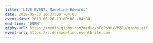 ```yaml
---
title: 'LIVE EVENT: Madeline Edwards'
date: 2019-05-30 16:37:00 -04:00
event-date: 2019-06-26 19:00:00 -04:00
end-time: '09PM'
giphy-url: https://media.giphy.com/media/oFgPs9HxVPZRu/giphy.gif
event-url: https://cidermadeline.eventbrite.com
---
```


